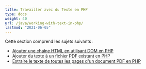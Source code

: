 ```yaml
---
title: Travailler avec du Texte en PHP
type: docs
weight: 40
url: /java/working-with-text-in-php/
lastmod: "2021-06-05"
---
```


Cette section comprend les sujets suivants :

- [Ajouter une chaîne HTML en utilisant DOM en PHP](/pdf/java/add-html-string-using-dom-in-php/)
- [Ajouter du texte à un fichier PDF existant en PHP](/pdf/java/add-text-to-an-existing-pdf-file-in-php/)
- [Extraire le texte de toutes les pages d'un document PDF en PHP](/pdf/java/extract-text-from-all-the-pages-of-a-pdf-document-in-php/)
